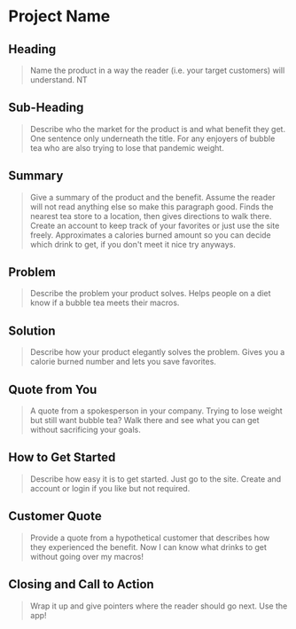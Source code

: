# Project Name #

<!--
> This material was originally posted [here](http://www.quora.com/What-is-Amazons-approach-to-product-development-and-product-management). It is reproduced here for posterities sake.

There is an approach called "working backwards" that is widely used at Amazon. They work backwards from the customer, rather than starting with an idea for a product and trying to bolt customers onto it. While working backwards can be applied to any specific product decision, using this approach is especially important when developing new products or features.

For new initiatives a product manager typically starts by writing an internal press release announcing the finished product. The target audience for the press release is the new/updated product's customers, which can be retail customers or internal users of a tool or technology. Internal press releases are centered around the customer problem, how current solutions (internal or external) fail, and how the new product will blow away existing solutions.

If the benefits listed don't sound very interesting or exciting to customers, then perhaps they're not (and shouldn't be built). Instead, the product manager should keep iterating on the press release until they've come up with benefits that actually sound like benefits. Iterating on a press release is a lot less expensive than iterating on the product itself (and quicker!).

If the press release is more than a page and a half, it is probably too long. Keep it simple. 3-4 sentences for most paragraphs. Cut out the fat. Don't make it into a spec. You can accompany the press release with a FAQ that answers all of the other business or execution questions so the press release can stay focused on what the customer gets. My rule of thumb is that if the press release is hard to write, then the product is probably going to suck. Keep working at it until the outline for each paragraph flows.

Oh, and I also like to write press-releases in what I call "Oprah-speak" for mainstream consumer products. Imagine you're sitting on Oprah's couch and have just explained the product to her, and then you listen as she explains it to her audience. That's "Oprah-speak", not "Geek-speak".

Once the project moves into development, the press release can be used as a touchstone; a guiding light. The product team can ask themselves, "Are we building what is in the press release?" If they find they're spending time building things that aren't in the press release (overbuilding), they need to ask themselves why. This keeps product development focused on achieving the customer benefits and not building extraneous stuff that takes longer to build, takes resources to maintain, and doesn't provide real customer benefit (at least not enough to warrant inclusion in the press release).
 -->

## Heading ##
  > Name the product in a way the reader (i.e. your target customers) will understand.
NT
## Sub-Heading ##
  > Describe who the market for the product is and what benefit they get. One sentence only underneath the title.
For any enjoyers of bubble tea who are also trying to lose that pandemic weight.
## Summary ##
  > Give a summary of the product and the benefit. Assume the reader will not read anything else so make this paragraph good.
Finds the nearest tea store to a location, then gives directions to walk there. Create an account to keep track of your favorites or just use the site freely. Approximates a calories burned amount so you can decide which drink to get, if you don't meet it nice try anyways.
## Problem ##
  > Describe the problem your product solves.
Helps people on a diet know if a bubble tea meets their macros.
## Solution ##
  > Describe how your product elegantly solves the problem.
Gives you a calorie burned number and lets you save favorites.
## Quote from You ##
  > A quote from a spokesperson in your company.
Trying to lose weight but still want bubble tea? Walk there and see what you can get without sacrificing your goals.
## How to Get Started ##
  > Describe how easy it is to get started.
Just go to the site. Create and account or login if you like but not required.
## Customer Quote ##
  > Provide a quote from a hypothetical customer that describes how they experienced the benefit.
Now I can know what drinks to get without going over my macros!
## Closing and Call to Action ##
  > Wrap it up and give pointers where the reader should go next.
Use the app!